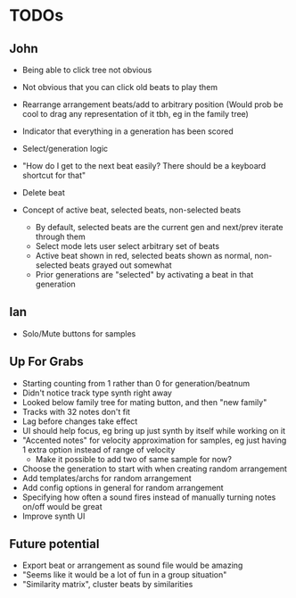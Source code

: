 TODOs
=====

John
----

* Being able to click tree not obvious
* Not obvious that you can click old beats to play them
* Rearrange arrangement beats/add to arbitrary position (Would prob be cool to drag any
  representation of it tbh, eg in the family tree)
* Indicator that everything in a generation has been scored
* Select/generation logic
* "How do I get to the next beat easily? There should be a keyboard shortcut for that"
* Delete beat

* Concept of active beat, selected beats, non-selected beats
    * By default, selected beats are the current gen and next/prev iterate through them
    * Select mode lets user select arbitrary set of beats
    * Active beat shown in red, selected beats shown as normal, non-selected beats grayed out somewhat
    * Prior generations are "selected" by activating a beat in that generation


Ian
---

* Solo/Mute buttons for samples


Up For Grabs
------------

* Starting counting from 1 rather than 0 for generation/beatnum
* Didn't notice track type synth right away
* Looked below family tree for mating button, and then "new family"
* Tracks with 32 notes don't fit
* Lag before changes take effect
* UI should help focus, eg bring up just synth by itself while working on it
* "Accented notes" for velocity approximation for samples, eg just having 1 extra option instead of range of velocity
    * Make it possible to add two of same sample for now?
* Choose the generation to start with when creating random arrangement
* Add templates/archs for random arrangement
* Add config options in general for random arrangement
* Specifying how often a sound fires instead of manually turning notes on/off would be great
* Improve synth UI


Future potential
----------------
* Export beat or arrangement as sound file would be amazing
* "Seems like it would be a lot of fun in a group situation"
* "Similarity matrix", cluster beats by similarities
